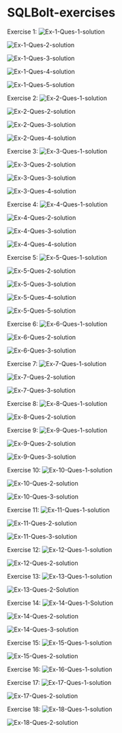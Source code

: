 # SQLBolt-exercises
Exercise 1:
![Ex-1-Ques-1-solution](https://user-images.githubusercontent.com/87970544/189478987-4fe3a272-10f5-4966-97d0-7853b63f9bd6.PNG)

![Ex-1-Ques-2-solution](https://user-images.githubusercontent.com/87970544/189478999-9316a360-d66d-4cd5-8c60-63b14c4618bd.PNG)

![Ex-1-Ques-3-solution](https://user-images.githubusercontent.com/87970544/189479004-4ab1d333-11cd-4c72-84f9-484c996570ad.PNG)

![Ex-1-Ques-4-solution](https://user-images.githubusercontent.com/87970544/189479009-a19287b5-3786-4692-acdd-0fa084456581.PNG)

![Ex-1-Ques-5-solution](https://user-images.githubusercontent.com/87970544/189479012-3cda4f98-14bf-4f30-b00b-e640afb95ad8.PNG)

Exercise 2:
![Ex-2-Ques-1-solution](https://user-images.githubusercontent.com/87970544/189479027-820129a9-9805-4f9c-9e39-ac63d0be4931.PNG)

![Ex-2-Ques-2-solution](https://user-images.githubusercontent.com/87970544/189479063-b8f08b91-adb0-4dda-a446-d8fea9817f96.PNG)

![Ex-2-Ques-3-solution](https://user-images.githubusercontent.com/87970544/189479064-521f2e61-c9c4-4dab-be48-ead560a682cf.PNG)

![Ex-2-Ques-4-solution](https://user-images.githubusercontent.com/87970544/189479076-97766d68-9068-4b24-bc8c-af32031f20eb.PNG)

Exercise 3:
![Ex-3-Ques-1-solution](https://user-images.githubusercontent.com/87970544/189479079-04dd26bc-93a9-4472-8cb3-abc5498ab6a6.PNG)

![Ex-3-Ques-2-solution](https://user-images.githubusercontent.com/87970544/189479081-b89a1d21-7ca1-4788-84dd-9d72e78e4298.PNG)

![Ex-3-Ques-3-solution](https://user-images.githubusercontent.com/87970544/189479087-296a9381-befc-43b2-8047-40e7c2957e05.PNG)

![Ex-3-Ques-4-solution](https://user-images.githubusercontent.com/87970544/189479090-579478cc-e937-49d6-a443-1ec86854ad1c.PNG)

Exercise 4:
![Ex-4-Ques-1-solution](https://user-images.githubusercontent.com/87970544/189479102-0ffed33d-a284-45ac-8244-370a0de601c5.PNG)

![Ex-4-Ques-2-solution](https://user-images.githubusercontent.com/87970544/189479106-c03ef4f3-b9e1-4bfe-b146-ac482f616bf6.PNG)

![Ex-4-Ques-3-solution](https://user-images.githubusercontent.com/87970544/189479168-182aa28f-5a4d-441c-a172-dff26c1af4c3.PNG)

![Ex-4-Ques-4-solution](https://user-images.githubusercontent.com/87970544/189479180-75c15dd9-f3af-4316-b3c2-24d5ae816d08.PNG)

Exercise 5:
![Ex-5-Ques-1-solution](https://user-images.githubusercontent.com/87970544/189479187-3f8a0894-884f-47d4-9437-20912ae0719d.PNG)

![Ex-5-Ques-2-solution](https://user-images.githubusercontent.com/87970544/189479190-402124db-9e73-4fb0-877e-61b55dbff952.PNG)

![Ex-5-Ques-3-solution](https://user-images.githubusercontent.com/87970544/189479195-61702dea-ec94-4b7b-a02d-22427f81027c.PNG)

![Ex-5-Ques-4-solution](https://user-images.githubusercontent.com/87970544/189479200-c732be6d-5cda-40b4-8e6d-6814d51f8c21.PNG)

![Ex-5-Ques-5-solution](https://user-images.githubusercontent.com/87970544/189479221-6d210452-8f93-4585-a852-4848ede90b3c.PNG)

Exercise 6:
![Ex-6-Ques-1-solution](https://user-images.githubusercontent.com/87970544/189479231-82032a39-b88a-4de7-bb67-a542095625b2.PNG)

![Ex-6-Ques-2-solution](https://user-images.githubusercontent.com/87970544/189479234-ad71e08c-b784-4691-87fc-3dcad59400fd.PNG)

![Ex-6-Ques-3-solution](https://user-images.githubusercontent.com/87970544/189479263-10f245c2-0055-43d2-94e2-6020653bc3a1.PNG)

Exercise 7:
![Ex-7-Ques-1-solution](https://user-images.githubusercontent.com/87970544/189479269-a9e87112-fb47-43e5-afcb-f9da576daa9a.PNG)

![Ex-7-Ques-2-solution](https://user-images.githubusercontent.com/87970544/189479277-d8148f01-5c07-4d43-92bb-07b33df8ebb0.PNG)

![Ex-7-Ques-3-solution](https://user-images.githubusercontent.com/87970544/189479281-6ca59086-4bb9-456e-8e41-109faa7fe8fa.PNG)

Exercise 8:
![Ex-8-Ques-1-solution](https://user-images.githubusercontent.com/87970544/189479287-0aa443de-ae61-4861-bcc7-31198f4a6a2d.PNG)

![Ex-8-Ques-2-solution](https://user-images.githubusercontent.com/87970544/189479295-32ba6901-678d-43d6-80a7-4b23a985a610.PNG)

Exercise 9:
![Ex-9-Ques-1-solution](https://user-images.githubusercontent.com/87970544/189479303-fd71724e-5ebb-43ac-b4fe-44bc87a3e1aa.PNG)

![Ex-9-Ques-2-solution](https://user-images.githubusercontent.com/87970544/189479310-e3b7680e-a131-4235-b1b3-cde4f089bb17.PNG)

![Ex-9-Ques-3-solution](https://user-images.githubusercontent.com/87970544/189479319-d3958de8-c945-4f44-9c25-1bb8a7d9cc44.PNG)

Exercise 10:
![Ex-10-Ques-1-solution](https://user-images.githubusercontent.com/87970544/189479323-6b5e217c-5b4e-49dd-a0f7-e99d98b954e6.PNG)

![Ex-10-Ques-2-solution](https://user-images.githubusercontent.com/87970544/189479330-49d8dced-b1f2-441a-aae3-f494961a40b3.PNG)

![Ex-10-Ques-3-solution](https://user-images.githubusercontent.com/87970544/189479334-5804b42e-903c-40bf-82c6-0012b935a12e.PNG)

Exercise 11:
![Ex-11-Ques-1-solution](https://user-images.githubusercontent.com/87970544/189479338-a74e0eba-a282-4b79-ab06-1ae26ad3ce22.PNG) 

![Ex-11-Ques-2-solution](https://user-images.githubusercontent.com/87970544/189479343-ca16689a-bb64-4820-917f-1c3b3fbd724a.PNG)

![Ex-11-Ques-3-solution](https://user-images.githubusercontent.com/87970544/189479348-f8a19a98-daf5-40ab-a20f-6f39fdc52404.PNG)

Exercise 12:
![Ex-12-Ques-1-solution](https://user-images.githubusercontent.com/87970544/189479357-4686f26c-20ab-4c90-8c37-62d5fcf9c7c5.PNG)

![Ex-12-Ques-2-solution](https://user-images.githubusercontent.com/87970544/189479364-01100c9d-73f3-4d36-be8b-6f7226a71370.PNG)

Exercise 13:
![Ex-13-Ques-1-solution](https://user-images.githubusercontent.com/87970544/189479368-1310063a-cdee-475a-8a1e-8989b9fb3aed.PNG)

![Ex-13-Ques-2-Solution](https://user-images.githubusercontent.com/87970544/189479374-8dc728c4-cabf-4d91-9bb8-1302a1cc22a6.PNG)

Exercise 14:
![Ex-14-Ques-1-Solution](https://user-images.githubusercontent.com/87970544/189479378-4b45cb49-8aac-4d8c-9d39-d8d1f577d1a1.PNG)

![Ex-14-Ques-2-solution](https://user-images.githubusercontent.com/87970544/189479383-bc529353-03d2-43c2-ab6d-df05e8672f76.PNG)

![Ex-14-Ques-3-solution](https://user-images.githubusercontent.com/87970544/189479387-27737c22-104a-44c6-8070-b1cff9cd2dda.PNG)

Exercise 15:
![Ex-15-Ques-1-solution](https://user-images.githubusercontent.com/87970544/189479392-36839468-acc8-471d-8539-95a48b4b4b86.PNG)

![Ex-15-Ques-2-solution](https://user-images.githubusercontent.com/87970544/189479394-f3b77cec-c9aa-4f22-a518-47f3c4739d97.PNG)

Exercise 16:
![Ex-16-Ques-1-solution](https://user-images.githubusercontent.com/87970544/189479399-d3bdd2dc-b3e6-4ad6-b8c8-846dc5ce19d0.PNG)

Exercise 17:
![Ex-17-Ques-1-solution](https://user-images.githubusercontent.com/87970544/189479403-cc0647c6-4bb3-4275-a33c-a3a98f6cb66b.PNG)

![Ex-17-Ques-2-solution](https://user-images.githubusercontent.com/87970544/189479407-db9ded32-b2a6-4b4e-aa21-91278b248dad.PNG)

Exercise 18:
![Ex-18-Ques-1-solution](https://user-images.githubusercontent.com/87970544/189479412-0e3b1637-5bc7-4829-8496-41357da0de90.PNG)

![Ex-18-Ques-2-solution](https://user-images.githubusercontent.com/87970544/189479418-16aee894-652d-4388-b359-c2ccec3224c5.PNG)
